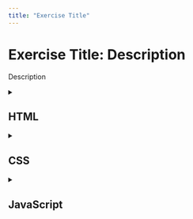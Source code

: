 ```yaml
---
title: "Exercise Title"
---
```


# Exercise Title: Description

  Description

  <details markdown="1">
  <summary><h2>HTML</h2></summary>

  Copy the code below in a file called: `index.html`

  ```html
  ```
  </details>

  <details markdown="1">
  <summary><h2>CSS</h2></summary>

  Copy the code below in a file called: `styles.css`

  ```css
  ```
  </details>

  <details markdown="1">
  <summary><h2>JavaScript</h2></summary>

  Copy the code below in a file called: `index.js`

  ```js
  ```
  </details>